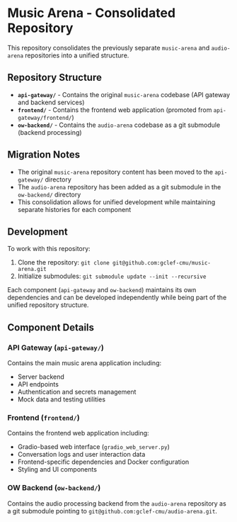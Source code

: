 # Music Arena - Consolidated Repository

This repository consolidates the previously separate `music-arena` and `audio-arena` repositories into a unified structure.

## Repository Structure

- **`api-gateway/`** - Contains the original `music-arena` codebase (API gateway and backend services)
- **`frontend/`** - Contains the frontend web application (promoted from `api-gateway/frontend/`)
- **`ow-backend/`** - Contains the `audio-arena` codebase as a git submodule (backend processing)

## Migration Notes

- The original `music-arena` repository content has been moved to the `api-gateway/` directory
- The `audio-arena` repository has been added as a git submodule in the `ow-backend/` directory
- This consolidation allows for unified development while maintaining separate histories for each component

## Development

To work with this repository:

1. Clone the repository: `git clone git@github.com:gclef-cmu/music-arena.git`
2. Initialize submodules: `git submodule update --init --recursive`

Each component (`api-gateway` and `ow-backend`) maintains its own dependencies and can be developed independently while being part of the unified repository structure.

## Component Details

### API Gateway (`api-gateway/`)
Contains the main music arena application including:
- Server backend
- API endpoints
- Authentication and secrets management
- Mock data and testing utilities

### Frontend (`frontend/`)
Contains the frontend web application including:
- Gradio-based web interface (`gradio_web_server.py`)
- Conversation logs and user interaction data
- Frontend-specific dependencies and Docker configuration
- Styling and UI components

### OW Backend (`ow-backend/`)
Contains the audio processing backend from the `audio-arena` repository as a git submodule pointing to `git@github.com:gclef-cmu/audio-arena.git`. 